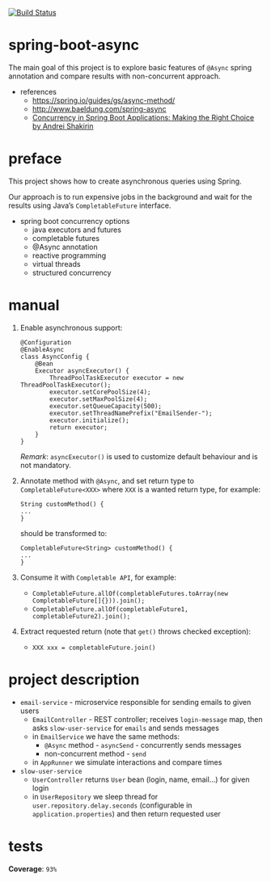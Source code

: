 [![Build Status](https://app.travis-ci.com/mtumilowicz/spring-boot-async.svg?branch=master)](https://app.travis-ci.com/mtumilowicz/spring-boot-async)

# spring-boot-async
The main goal of this project is to explore basic features of `@Async` 
spring annotation and compare results with non-concurrent approach.

* references
    * https://spring.io/guides/gs/async-method/  
    * http://www.baeldung.com/spring-async
    * [Concurrency in Spring Boot Applications: Making the Right Choice by Andrei Shakirin](https://www.youtube.com/watch?v=vhHDlSV_0zg)

# preface
This project shows how to create asynchronous queries using Spring.

Our approach is to run expensive jobs in the background and wait 
for the results using Java’s `CompletableFuture` interface.

* spring boot concurrency options
    * java executors and futures
    * completable futures
    * @Async annotation
    * reactive programming
    * virtual threads
    * structured concurrency

# manual
1. Enable asynchronous support:
    ```
    @Configuration
    @EnableAsync
    class AsyncConfig {
        @Bean
        Executor asyncExecutor() {
            ThreadPoolTaskExecutor executor = new ThreadPoolTaskExecutor();
            executor.setCorePoolSize(4);
            executor.setMaxPoolSize(4);
            executor.setQueueCapacity(500);
            executor.setThreadNamePrefix("EmailSender-");
            executor.initialize();
            return executor;
        }
    }
    ```
    _Remark_: `asyncExecutor()` is used to customize default behaviour
    and is not mandatory.
1. Annotate method with `@Async`, and set return type to `CompletableFuture<XXX>`
    where `XXX` is a wanted return type, for example:
    ```
    String customMethod() {
    ...
    }
    ```
    should be transformed to:
    ```
    CompletableFuture<String> customMethod() {
    ...
    }    
    ```
1. Consume it with `Completable API`, for example:
    * `CompletableFuture.allOf(completableFutures.toArray(new CompletableFuture[]{})).join();`
    * `CompletableFuture.allOf(completableFuture1, completableFuture2).join();`

1. Extract requested return (note that `get()` throws checked exception):
    * `XXX xxx = completableFuture.join()`

# project description
* `email-service` - microservice responsible for sending emails to given
    users
    * `EmailController` - REST controller; receives `login-message` map,
    then asks `slow-user-service` for `emails` and sends messages
    * in `EmailService` we have the same methods:
        * `@Async` method - `asyncSend` - concurrently sends messages
        * non-concurrent method - `send`
    * in `AppRunner` we simulate interactions and compare times
* `slow-user-service`
    * `UserController` returns `User` bean (login, name, email...)
    for given login
    * in `UserRepository` we sleep thread for `user.repository.delay.seconds`
    (configurable in `application.properties`) and then return requested user

# tests
**Coverage**: `93%`
